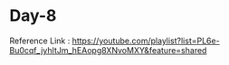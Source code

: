 # Day-8

Reference Link : <https://youtube.com/playlist?list=PL6e-Bu0cqf_jyhItJm_hEAopg8XNvoMXY&feature=shared>

